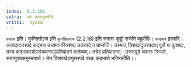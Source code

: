 ```yaml
---
index:  6.3.101
sutra:  कोः कत्तत्पुरुषेचि
vritti:  nyasa
---
```


`कदजः` इति। कुत्सितोऽज इति `कुगतिप्रादयः` (2.2.18) इति समासः कूष्ट्रो राजेति बहुव्रीहिः।
`कद्भावे` इत्यादि। अजादावत्तरपदे कद्भाव उच्यमानस्त्रिशब्द उत्तरपदे न प्राप्नोति। तस्मात् त्रिशब्दादुत्तरपदात् पूर्वो यः कुशब्दः, तस्य कद्भावस्योपसंख्यानम्उप्रतिपादनं कर्त्तव्यम्। तत्रेदं प्रतिपादनम्--उत्तरसूत्रे चकारः क्रियते, सचानुक्तसमुच्चयार्थः। तेन त्रिशपब्देऽप्युत्तरपदे परतः कद्भावो भविष्यतीति।।

